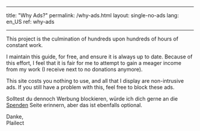 * * *

title: "Why Ads?" permalink: /why-ads.html layout: single-no-ads lang: en_US ref: why-ads

* * *

This project is the culmination of hundreds upon hundreds of hours of constant work.

I maintain this guide, for free, and ensure it is always up to date. Because of this effort, I feel that it is fair for me to attempt to gain a meager income from my work (I receive next to no donations anymore).

This site costs you nothing to use, and all that I display are non-intrusive ads. If you still have a problem with this, feel free to block these ads.

Solltest du dennoch Werbung blockieren, würde ich dich gerne an die [Spenden](donations) Seite erinnern, aber das ist ebenfalls optional.

Danke,  
Plailect